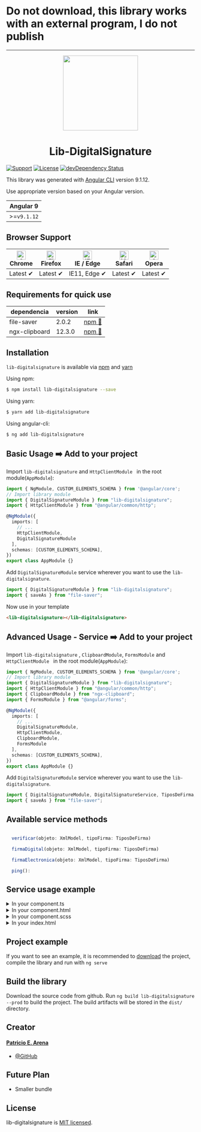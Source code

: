  <h1>  Do not download, this library works with an external program, I do not publish</h1>

----

<p align="center">
  <img height="200px" width="200px" style="text-align: center;" src="https://angular.io/assets/images/logos/angular/angular.svg">
  <h1 align="center">Lib-DigitalSignature</h1>
</p>

[![Support](https://img.shields.io/badge/Support-Angular%209%2B-blue.svg?style=flat-square)]()
[![License](https://img.shields.io/badge/license-MIT-blue.svg?style=flat-square)]()
[![devDependency Status](https://img.shields.io/david/expressjs/express.svg?style=flat-square)]()

This library was generated with [Angular CLI](https://github.com/angular/angular-cli) version 9.1.12.

Use appropriate version based on your Angular version.

|  Angular 9  |
| ----------- |
| >=`v9.1.12` |


## Browser Support

| [<img src="https://raw.githubusercontent.com/alrra/browser-logos/master/src/chrome/chrome_48x48.png" alt="Chrome" width="24px" height="24px" />](http://godban.github.io/browsers-support-badges/)</br>Chrome | [<img src="https://raw.githubusercontent.com/alrra/browser-logos/master/src/firefox/firefox_48x48.png" alt="Firefox" width="24px" height="24px" />](http://godban.github.io/browsers-support-badges/)</br>Firefox | [<img src="https://raw.githubusercontent.com/alrra/browser-logos/master/src/edge/edge_48x48.png" alt="IE / Edge" width="24px" height="24px" />](http://godban.github.io/browsers-support-badges/)</br>IE / Edge | [<img src="https://raw.githubusercontent.com/alrra/browser-logos/master/src/safari-ios/safari-ios_48x48.png" alt="iOS Safari" width="24px" height="24px" />](http://godban.github.io/browsers-support-badges/)</br>Safari | [<img src="https://raw.githubusercontent.com/alrra/browser-logos/master/src/opera/opera_48x48.png" alt="Opera" width="24px" height="24px" />](http://godban.github.io/browsers-support-badges/)</br>Opera |
| ------------------------------------------------------------------------------------------------------------------------------------------------------------------------------------------------------------- | ----------------------------------------------------------------------------------------------------------------------------------------------------------------------------------------------------------------- | --------------------------------------------------------------------------------------------------------------------------------------------------------------------------------------------------------------- | ------------------------------------------------------------------------------------------------------------------------------------------------------------------------------------------------------------------------- | --------------------------------------------------------------------------------------------------------------------------------------------------------------------------------------------------------- |
| Latest ✔                                                                                                                                                                                                      | Latest ✔                                                                                                                                                                                                          | IE11, Edge ✔                                                                                                                                                                                                    | Latest ✔                                                                                                                                                                                                                  | Latest ✔                                                                                                                                                                                                  |

## Requirements for quick use

| dependencia | version | link |
|----------|-------|--------|
| file-saver | 2.0.2 | [npm :link:](https://www.npmjs.com/package/file-saver/) |
| ngx-clipboard | 12.3.0| [npm :link:](https://www.npmjs.com/package/ngx-clipboard/) |

## Installation

`lib-digitalsignature` is available via [npm](https://www.npmjs.com/package/lib-digitalsignature) and [yarn](https://yarnpkg.com/package/lib-digitalsignature)

Using npm:

```bash
$ npm install lib-digitalsignature --save
```

Using yarn:

```bash
$ yarn add lib-digitalsignature
```

Using angular-cli:

```bash
$ ng add lib-digitalsignature
```

## Basic Usage :arrow_right: Add to your project

Import `lib-digitalsignature`  and `HttpClientModule ` in the root module(`AppModule`):

```typescript
import { NgModule, CUSTOM_ELEMENTS_SCHEMA } from '@angular/core';
// Import library module
import { DigitalSignatureModule } from "lib-digitalsignature";
import { HttpClientModule } from "@angular/common/http";

@NgModule({
  imports: [
    // ...
    HttpClientModule,
    DigitalSignatureModule
  ],
  schemas: [CUSTOM_ELEMENTS_SCHEMA],
})
export class AppModule {}
```

Add `DigitalSignatureModule` service wherever you want to use the `lib-digitalsignature`.

```typescript
import { DigitalSignatureModule } from "lib-digitalsignature";
import { saveAs } from "file-saver";
```

Now use in your template

```html
<lib-digitalsignature></lib-digitalsignature>
```

## Advanced Usage - Service :arrow_right: Add to your project

Import `lib-digitalsignature` , `ClipboardModule`, `FormsModule` and  `HttpClientModule ` in the root module(`AppModule`):

```typescript
import { NgModule, CUSTOM_ELEMENTS_SCHEMA } from '@angular/core';
// Import library module
import { DigitalSignatureModule } from "lib-digitalsignature";
import { HttpClientModule } from "@angular/common/http";
import { ClipboardModule } from "ngx-clipboard";
import { FormsModule } from "@angular/forms";

@NgModule({
  imports: [
    // ...
    DigitalSignatureModule,
    HttpClientModule,
    ClipboardModule,
    FormsModule
  ],
  schemas: [CUSTOM_ELEMENTS_SCHEMA],
})
export class AppModule {}
```

Add `DigitalSignatureModule` service wherever you want to use the `lib-digitalsignature`.

```typescript
import { DigitalSignatureModule, DigitalSignatureService, TiposDeFirma, XmlModel } from "lib-digitalsignature";
import { saveAs } from "file-saver";
```

## Available service methods

```typescript

  verificar(objeto: XmlModel, tipoFirma: TiposDeFirma)

  firmaDigital(objeto: XmlModel, tipoFirma: TiposDeFirma)

  firmaElectronica(objeto: XmlModel, tipoFirma: TiposDeFirma)

  ping():

```

## Service usage example

<details>
  <summary>In your component.ts</summary>

```typescript
import { Component, OnInit } from '@angular/core';
import { DigitalSignatureModule, DigitalSignatureService, TiposDeFirma, XmlModel } from "lib-digitalsignature";
import { saveAs } from "file-saver";

@Component({
  selector: 'app-root',
  templateUrl: './app.component.html',
  styleUrls: ['./app.component.css']
})

// Advanced Usage - Service
export class AppComponent implements OnInit {

  public TiposDeFirma: any = [
    { key: "Xades-BES - Sin ds:Object", value: TiposDeFirma.Xades_BES_Sin_ds_Object },
    { key: "Xades-BES - Con ds:Object", value: TiposDeFirma.Xades_BES_Con_ds_Object },
  ];
  public TipoDeFirma = TiposDeFirma.Xades_BES_Sin_ds_Object;
  public text: String;
  public textPreview: String = "";
  public objeto: XmlModel;
  public isEnabled = false;
  public showPreview = false;
  public fileUrl;
  public responseFirma;

  constructor(
    public signatureService: DigitalSignatureService
  ) { }

  public ngOnInit() {
    this.text = '<?xml version="1.0" encoding="UTF-8" standalone="no" ?>\n' +
      "<Tour>\n" +
      "   <NombreTour> The Offspring y Bad Religion </NombreTour> \n" +
      "   <Fecha> 24/10/2019 19:00:00 </Fecha>\n" +
      "   <Videos>\n" +
      // tslint:disable-next-line: max-line-length
      '       <video nombre="Bad Religion - 21st century digital boy - Luna Park - 24/10/2019">https://www.youtube.com/watch?v=iDVeAAvFb3U</video> \n' +
      '       <video nombre="The Offspring - Americana - Luna Park - 24/10/2019">https://www.youtube.com/watch?v=Zd7bAu7hVZQ</video> \n' +
      "   </Videos>\n" +
      "</Tour>";
  }

  public FirmarDigital() {
    this.isEnabled = false;
    this.showPreview = false;
    this.textPreview = "";
    this.objeto = new XmlModel();
    this.objeto.Archivo = this.text;
    this.signatureService.firmaDigital(this.objeto, this.TipoDeFirma).subscribe(
      (resp) => {
        // tslint:disable-next-line: no-empty
        if (resp === "-1") {
        } else if (resp === "-2") {
          alert("Certificado: Certificado no valido");
        } else {
          this.responseFirma = resp;
          this.isEnabled = true;
        }
      }, (err) => {
        const message = JSON.parse(err.error).ExceptionMessage;
        alert("Certificado: " + message);
      });
  }

  public FirmarElectronica() {
    this.isEnabled = false;
    this.showPreview = false;
    this.textPreview = "";
    this.objeto = new XmlModel();
    this.objeto.Archivo = this.text;
    this.signatureService.firmaElectronica(this.objeto, this.TipoDeFirma).subscribe(
      (resp) => {
        // tslint:disable-next-line: no-empty
        if (resp === "-1") {
        } else if (resp === "-2") {
          alert("Certificado: Certificado no valido");
        } else {
          this.responseFirma = resp;
          this.isEnabled = true;
        }
      }, (err) => {
        const message = JSON.parse(err.error).ExceptionMessage;
        alert("Certificado: " + message);
      });
  }

  public Verificar() {
    this.objeto = new XmlModel();
    this.objeto.Archivo = this.text;
    this.signatureService.verificar(this.objeto, this.TipoDeFirma).subscribe(
      (resp) => {

        const data = JSON.parse(JSON.stringify(resp.data));
        const cantTotalDeFirmas = data.length;
        let firmasValidas = 0;
        let firmasInvalidas = 0;

        data.forEach((element) => {
          if (data[data.indexOf(element)].IsValid === true) {
            firmasValidas = firmasValidas + 1;
          }
        });

        firmasInvalidas = cantTotalDeFirmas - firmasValidas;

        if (cantTotalDeFirmas === firmasValidas) {
          alert("Cantidad de firmas validas: " + firmasValidas);
        } else {
          alert("Cantidad de firmas validas: " + firmasValidas + " Cantidad de firmas invalidas: " + firmasInvalidas);
        }
      }, (err) => {
        const message = err.error.ExceptionMessage;
        alert("Firmas: " + message);
      });
  }

  public downloadFile() {
    const blob = new Blob([this.responseFirma], { type: "text/xml; charset=utf-8" });
    saveAs(blob, "Document.xml");
  }

  public preview() {
    this.showPreview = true;
    this.textPreview = this.responseFirma;
  }

  public changeType(event) {
    const key = event.target.value;
    const value = this.TiposDeFirma.find((item) => item.key === key).value;
    this.TipoDeFirma = value;
  }

  public copyMessage() {
    alert("Documento copiado");
  }

}

```
</details>

<details>
  <summary>In your component.html</summary>

```html
<section class="ss-d ss-style-triangles">
  <div>
    <button type="button" class="btn btn-success" (click)="downloadFile()" [disabled]="!isEnabled">Descargar Documento
      Firmado&nbsp;
      <i class="fa fa-download fa-lg" aria-hidden="true"></i></button></div>
</section>

<div class="container">
  <div class="form-group">
    <textarea class="form-control" id="Textarea1" rows="13" style="resize: none;" [(ngModel)]="text"></textarea>
  </div>
  <select class="custom-select" (change)="changeType($event)">
    <option *ngFor="let aType of TiposDeFirma" [ngValue]="aType">{{aType.key}}</option>
  </select>
</div>


<br>

<div class="container">
  <div class="text-center">
    <button type="button" class="btn btn-primary waves-effect waves-light" (click)='FirmarDigital()'><i
        class="fa fa-pencil fa-fw" aria-hidden="true"></i>&nbsp;Firmar Digital</button>
    <button type="button" class="btn btn-default waves-effect waves-light" (click)='FirmarElectronica()'><i
        class="fa fa-pencil fa-fw" aria-hidden="true"></i>&nbsp;Firmar Electronica</button>
    <button type="button" class="btn btn-danger waves-effect waves-light" (click)='preview()' [disabled]="!isEnabled"><i
        class="fa fa-eye fa-fw" aria-hidden="true"></i>&nbsp;Vista Previa</button>
    <button type="button" class="btn btn-warning waves-effect waves-light" (click)="Verificar()"><i
        class="fa fa-search fa-fw" aria-hidden="true"></i>&nbsp;Verificar Firmas</button>
  </div>
</div>

<br>

<div *ngIf="showPreview">
  <div class="container">
    <div class="form-group">
      <button type="button" class="btn btn-grey copy waves-effect waves-light" [ngxClipboard]="textArea2"
        (click)="copyMessage()"><i class="fa fa-clipboard" aria-hidden="true"></i>&nbsp;Copiar</button>

      <button type="button" class="btn btn-grey download waves-effect waves-light" (click)="downloadFile()"><i
          class="fa fa-download" aria-hidden="true"></i>&nbsp;Guardar</button>

      <textarea class="form-control textPreview" id="textArea2" #textArea2 rows="13" style="resize: none;"
        [(ngModel)]="textPreview" readonly></textarea>
    </div>

  </div>

</div>

```
</details>

<details>
  <summary>In your component.scss</summary>

```scss
  :root {
  -btn-primary: #4285f4;
  -btn-default: #2bbbad;
  -btn-secondary: #a6c;
  -btn-success: #00c851;
  -btn-info: #33b5e5;
  -btn-warning: #fb3;
  -btn-danger: #ff3547;
  -btn-grey: #8dacc5;
}

body {
  font-family: 'Roboto', sans-serif;
}

.null {
  margin: 0;
}

.select{
  margin: 0;
  font-family: inherit;
  font-size: inherit;
  line-height: inherit;
  text-transform: none;
  word-wrap: normal;
}

.text-center {
  text-align: center !important;
}

.btn {
  -webkit-box-shadow: 0 2px 5px 0 rgba(0,0,0,.16), 0 2px 10px 0 rgba(0,0,0,.12);
  box-shadow: 0 2px 5px 0 rgba(0,0,0,.16), 0 2px 10px 0 rgba(0,0,0,.12);
  padding: .84rem 2.14rem;
  font-size: .81rem;
  -webkit-transition: color .15s ease-in-out,background-color .15s ease-in-out,border-color .15s ease-in-out,-webkit-box-shadow .15s ease-in-out;
  transition: color .15s ease-in-out,background-color .15s ease-in-out,border-color .15s ease-in-out,-webkit-box-shadow .15s ease-in-out;
  -o-transition: color .15s ease-in-out,background-color .15s ease-in-out,border-color .15s ease-in-out,box-shadow .15s ease-in-out;
  transition: color .15s ease-in-out,background-color .15s ease-in-out,border-color .15s ease-in-out,box-shadow .15s ease-in-out;
  transition: color .15s ease-in-out,background-color .15s ease-in-out,border-color .15s ease-in-out,box-shadow .15s ease-in-out,-webkit-box-shadow .15s ease-in-out;
  margin: .375rem;
  border: 0;
  -webkit-border-radius: .125rem;
  border-radius: .125rem;
  cursor: pointer;
  text-transform: uppercase;
  white-space: normal;
  word-wrap: break-word;
  color: #fff;
}

.btn:focus, .btn:hover {
  text-decoration: none;
}

.btn:active, .btn:focus, .btn:hover {
  -webkit-box-shadow: 0 5px 11px 0 rgba(0,0,0,.18), 0 4px 15px 0 rgba(0,0,0,.15);
  box-shadow: 0 5px 11px 0 rgba(0,0,0,.18), 0 4px 15px 0 rgba(0,0,0,.15);
  outline: 0;
}

.btn:not(:disabled):not(.disabled) {
  cursor: pointer;
}

.waves-effect {
  position: relative;
  cursor: pointer;
  overflow: hidden;
  -webkit-user-select: none;
  -moz-user-select: none;
  -ms-user-select: none;
  user-select: none;
  -webkit-tap-highlight-color: transparent;
}


.btn-primary:hover {
  color: #fff;
  background-color: #0069d9;
  border-color: #0062cc;
}

.btn-primary:not([disabled]):not(.disabled).active, .btn-primary:not([disabled]):not(.disabled):active, .show>.btn-primary.dropdown-toggle {
  -webkit-box-shadow: 0 5px 11px 0 rgba(0,0,0,.18), 0 4px 15px 0 rgba(0,0,0,.15);
  box-shadow: 0 5px 11px 0 rgba(0,0,0,.18), 0 4px 15px 0 rgba(0,0,0,.15);
  background-color: #0b51c5!important;
}

.btn:disabled, .btn.disabled,
fieldset:disabled .btn {
  pointer-events: none;
  opacity: 0.4;
}

.btn-default {
  background-color: #2bbbad!important;
  color: #fff;
}

.btn-primary {
  background-color: #4285f4!important;
  color: rgb(255, 255, 255);
}

.btn-secondary {
  background-color: #a6c!important;
  color: #fff;
}

.btn-success {
  background-color: #00c851!important;
  color: #fff;
}

.btn-info {
  background-color: #33b5e5!important;
  color: #fff;
}

.btn-warning {
  background-color: #fb3!important;
  color: #fff;
}

.btn-danger {
  background-color: #ff3547!important;
  color: #fff;
}

.btn-grey {
  background-color: #8dacc5!important;
  color: #fff;
  width:auto;
  height:auto;
  padding:5px 5px;
  text-align:center;
}

.copy {
  position: relative;;
  float: right;
  top: 3.2em;
}

.download {
  position: relative;;
  float: right;
  top: 3.2em;
}

.textPreview{
  font-size: 12px;
  font-family: monospace;
  white-space: pre;
}


.ss-d {
  position: relative;
  background-color: rgba(155, 168, 174, 0.3);
  padding-top:20px;
  padding-bottom:20px;
  margin-top:15px;
  margin-bottom:80px;
  text-align: center;
  height: 96px;
}

/* Common style for pseudo-elements */
.ss-d::before,
.ss-d::after {
  position: absolute;
  content: '';
  pointer-events: none;
}

/* Triangles */
.ss-style-triangles::before,
.ss-style-triangles::after {
  left: 50%;
  width: 30px;
  height: 30px;
  -webkit-transform: translateX(-50%) rotate(45deg);
  transform: translateX(-50%) rotate(45deg);
}

.ss-style-triangles::before {
  top: -15px;
  background: #ecf0f5;
}

.container {
width: 100%;
padding-right: 1rem;
padding-left: 1rem;
margin-right: auto;
margin-left: auto;
}

@media (min-width: 576px) {
.container {
  max-width: 540px;
}
}

@media (min-width: 768px) {
.container {
  max-width: 720px;
}
}

@media (min-width: 992px) {
.container {
  max-width: 960px;
}
}

@media (min-width: 1200px) {
.container {
  max-width: 1140px;
}
}

@media (min-width: 1400px) {
.container {
  max-width: 1320px;
}
}


.form-control {
display: block;
width: 100%;
min-height: calc(1.5em + 0.75rem + 2px);
padding: 0.375rem 0.75rem;
font-size: 1rem;
font-weight: 400;
line-height: 1.5;
color: #495057;
background-color: #fff;
background-clip: padding-box;
border: 1px solid #ced4da;
-webkit-appearance: none;
-moz-appearance: none;
appearance: none;
border-radius: 0.25rem;
transition: border-color 0.15s ease-in-out, box-shadow 0.15s ease-in-out;
}

@media (prefers-reduced-motion: reduce) {
.form-control {
  transition: none;
}
}

.form-control:focus {
color: #495057;
background-color: #fff;
border-color: #8bbafe;
outline: 0;
box-shadow: 0 0 0 0.2rem rgba(13, 110, 253, 0.25);
}

.form-control::-webkit-input-placeholder {
color: #6c757d;
opacity: 1;
}

.form-control::-moz-placeholder {
color: #6c757d;
opacity: 1;
}

.form-control::-ms-input-placeholder {
color: #6c757d;
opacity: 1;
}

.form-control::placeholder {
color: #6c757d;
opacity: 1;
}

.form-control:disabled, .form-control[readonly] {
background-color: #e9ecef;
opacity: 1;
}

  ```
</details>

<details>
  <summary>In your index.html</summary>

```html
<link rel="stylesheet" href="https://stackpath.bootstrapcdn.com/font-awesome/4.7.0/css/font-awesome.min.css">
```
</details>

## Project example

If you want to see an example, it is recommended to [download](https://github.com/patricioarena/Lib-DigitalSignature) the project, compile the library and run with `ng serve`

## Build the library
Download the source code from github.
Run `ng build lib-digitalsignature --prod` to build the project. The build artifacts will be stored in the `dist/` directory.


## Creator

#### [Patricio E. Arena](mailto:patricio.e.arena@gmail.com)

- [@GitHub](https://github.com/patricioarena)

## Future Plan

- Smaller bundle

## License

lib-digitalsignature is [MIT licensed](./LICENSE).